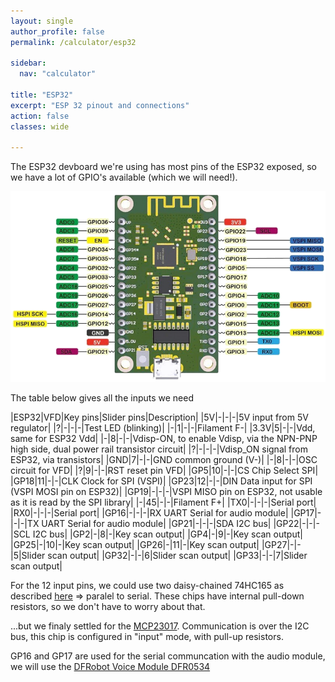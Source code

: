 ```yaml
---
layout: single
author_profile: false
permalink: /calculator/esp32

sidebar:
  nav: "calculator"

title: "ESP32"
excerpt: "ESP 32 pinout and connections"
action: false
classes: wide

---
```

The ESP32 devboard we're using has most pins of the ESP32 exposed, so we have a lot of GPIO's available (which we will need!).

![](/assets/images/calculator/esp32-pins.png)

The table below gives all the inputs we need

|ESP32|VFD|Key pins|Slider pins|Description|
|5V|-|-|-|5V input from 5V regulator|
|?|-|-|-|Test LED (blinking)|
|-|1|-|-|Filament F-|
|3.3V|5|-|-|Vdd, same for ESP32 Vdd|
|-|8|-|-|Vdisp-ON, to enable Vdisp, via the NPN-PNP high side, dual power rail transistor circuit|
|?|-|-|-|Vdisp_ON signal from ESP32, via transistors|
|GND|7|-|-|GND common ground (V-)|
|-|8|-|-|OSC circuit for VFD|
|?|9|-|-|RST reset pin VFD|
|GP5|10|-|-|CS Chip Select SPI|
|GP18|11|-|-|CLK Clock for SPI (VSPI)|
|GP23|12|-|-|DIN Data input for SPI (VSPI MOSI pin on ESP32)|
|GP19|-|-|-|VSPI MISO pin on ESP32, not usable as it is read by the SPI library|
|-|45|-|-|Filament F+|
|TX0|-|-|-|Serial port|
|RX0|-|-|-|Serial port|
|GP16|-|-|-|RX UART Serial for audio module|
|GP17|-|-|-|TX UART Serial for audio module|
|GP21|-|-|-|SDA I2C bus|
|GP22|-|-|-|SCL I2C bus|
|GP2|-|8|-|Key scan output|
|GP4|-|9|-|Key scan output|
|GP25|-|10|-|Key scan output|
|GP26|-|11|-|Key scan output|
|GP27|-|-|5|Slider scan output|
|GP32|-|-|6|Slider scan output|
|GP33|-|-|7|Slider scan output|

For the 12 input pins, we could use two daisy-chained 74HC165 as described [here](https://www.gammon.com.au/forum/?id=11979) => paralel to serial. These chips have internal pull-down resistors, so we don't have to worry about that.

...but we finaly settled for the [MCP23017](https://ww1.microchip.com/downloads/aemDocuments/documents/APID/ProductDocuments/DataSheets/MCP23017-Data-Sheet-DS20001952.pdf). Communication is over the I2C bus, this chip is configured in "input" mode, with pull-up resistors.

GP16 and GP17 are used for the serial communcation with the audio module, we will use the [DFRobot Voice Module DFR0534](https://wiki.dfrobot.com/Voice_Module_SKU__DFR0534)

